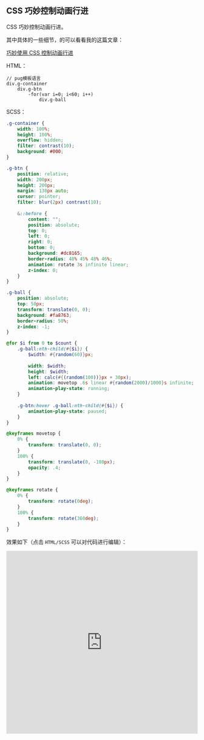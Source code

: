 ## CSS 巧妙控制动画行进

CSS 巧妙控制动画行进。

其中具体的一些细节，的可以看看我的这篇文章：

[巧妙使用 CSS 控制动画行进](https://github.com/chokcoco/iCSS/issues/63)

HTML：

```pug
// pug模板语言
div.g-container
    div.g-btn
        -for(var i=0; i<60; i++)
            div.g-ball   
```

SCSS：
```scss
.g-container {
    width: 100%;
    height: 100%;
    overflow: hidden;
    filter: contrast(10);
    background: #000;
}

.g-btn {
    position: relative;
    width: 200px;
    height: 200px;
    margin: 130px auto;
    cursor: pointer;
    filter: blur(2px) contrast(10);
    
    &::before {
        content: "";
        position: absolute;
        top: 0;
        left: 0;
        right: 0;
        bottom: 0;
        background: #dc8165;
        border-radius: 48% 45% 48% 46%;
        animation: rotate 3s infinite linear;
        z-index: 0;
    }
}

.g-ball {
    position: absolute;
    top: 50px;
    transform: translate(0, 0);
    background: #fa8763;
    border-radius: 50%;
    z-index: -1;
}

@for $i from 0 to $count {
    .g-ball:nth-child(#{$i}) {
        $width: #{random(60)}px;
        
        width: $width;
        height: $width;
        left: calc(#{(random(100))}px + 30px);
        animation: movetop .6s linear #{random(2000)/1000}s infinite;
        animation-play-state: running;
    }
    
    .g-btn:hover .g-ball:nth-child(#{$i}) {
        animation-play-state: paused;
    }
}

@keyframes movetop {
    0% {
        transform: translate(0, 0);
    }
    100% {
        transform: translate(0, -180px);
        opacity: .4;
    }
}

@keyframes rotate {
    0% {
        transform: rotate(0deg);
    }
    100% {
        transform: rotate(360deg);
    }
}
```

效果如下（点击 `HTML/SCSS` 可以对代码进行编辑）：

<iframe height="480" style="width: 100%;" scrolling="no" title="css控制动画行进" src="https://codepen.io/Chokcoco/embed/ZPgxwy?height=480&theme-id=default&default-tab=css,result" frameborder="no" allowtransparency="true" allowfullscreen="true">
  See the Pen <a href='https://codepen.io/Chokcoco/pen/ZPgxwy'>css控制动画行进</a> by Chokcoco
  (<a href='https://codepen.io/Chokcoco'>@Chokcoco</a>) on <a href='https://codepen.io'>CodePen</a>.
</iframe>
